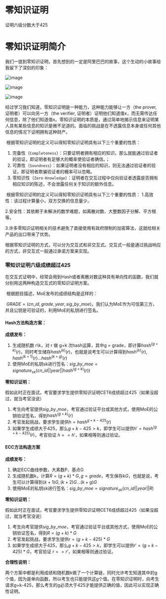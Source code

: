 # 零知识证明
证明六级分数大于425
# 零知识证明简介
我们一提到零知识证明，首先想到的一定是阿里巴巴的故事，这个生动的小故事给我留下了深刻的印象：


![image](https://user-images.githubusercontent.com/75195549/181715985-00638ed2-729b-4362-b1f7-1c80656d3214.png)




![image](https://user-images.githubusercontent.com/75195549/181716050-67dd6164-d26d-41a8-b9b1-156430db539a.png)





![image](https://user-images.githubusercontent.com/75195549/181716094-e007a488-7e6e-4d82-9088-83404d91b385.png)



经过学习我们知道，零知识证明是一种能力，这种能力能够让一方（the prover, 证明者）可以向另一方（the verifier, 证明者）证明他们知道值x，而无需传达任何信息，除了他们知道值x。零知识证明的本质是，通过简单地揭示信息来证明某人具有某些信息的知识是微不足道的。面临的挑战是在不透露信息本身或任何其他信息的情况下证明拥有这种财产。


​		根据零知识证明的定义可以得知零知识证明具有以下三个重要的性质：

1. 完备性（`Completeness`）：只要证明者拥有相应的知识，那么就能通过验证者的验证，即证明者有足够大的概率使验证者确信。；
2. 可靠性（`Soundness`）：如果证明者没有相应的知识，则无法通过验证者的验证，即证明者欺骗验证者的概率可以忽略。
3. 零知识性（`Zero-Knowledge`）：证明者在交互过程中仅向验证者透露是否拥有相应知识的陈述，不会泄露任何关于知识的额外信息。

​		根据零知识证明的定义可以得知零知识证明具有以下三个重要的性质：
1.高效性：该过程计算量小，双方交换的信息量少。

2.安全性：其依赖于未解决的数学难题，如离散对数、大整数因子分解、平方根等。

3.许多零知识证明相关的技术避免了直接使用有政府限制的加密算法，这就给相关产品的出口带来了优势。


​		根据零知识证明的方式，可以分为交互式和非交互式。交互式一般是通过挑战响应的方式，非交互式一般通过承诺方案来实现。



### 零知识证明六级成绩超过425

​		在交互式证明中，经常会用到Hash或者离散对数这种具有单向性的函数，我们就分别用这两种构造交互式的零知识证明方案。

​		根据题目描述，MoE发布的成绩结构是这样的：

​		$GRADE = (cn\_id,grade,year,sig\_by\_moe)$，我们认为MoE作为可信第三方，并且公钥是可验证的，利用MoE的私钥进行签名。



#### Hash方法构造方案：

**成绩发布：**

1. 生成随机数 r\k，对 r 做 g+k 次hash运算，其中g = grade，即计算$hash^{(g+k)}(r)$，同时考生储存$hash^{(k)}(r)$，也就是说考生可以计算得到$hash^{(k)}(r),hash^{(k+1)}(r)...hash^{(k+g)}(r)$
2. 使用MoE的私钥sk进行签名：$sig\_by\_moe = signature_{sk}(cn\_id||year||hash^{(g+k)}(r))$



**零知识证明：**

假如此时正在面试，考官要求学生提供零知识证明CET6成绩超过425（如果没超过，就当考官没说）

1. 考生向考官提供$sig\_by\_moe$，考官通过验证平台或其他方式，使用MoE的公钥验证签名，得到$hash^{(g+k)}(r)$
2. 考官发起挑战，要求学生提供$h=hash^{g+k-425}(r)$
3. 如果学生成绩大于425，那么$g+k-425>k$，即学生可以提供$h'=hash^{(g+k-425)}(r)$，考官验证 $h==h'$，如果相等则通过验证。



#### ECC方法构造方案

**成绩发布：**

1. 确定ECC曲线参数，大素数P、基点G
2. 生成随机数k，计算$R=(g+k)*G,g=grade$，考生保存$kG$，也就是说，考生可以计算得到$(k+1)G,(k+2)G...(k+g)G$
3. 使用MoE的私钥sk进行签名：$sig\_by\_moe = signature_{sk}(cn\_id||year||R)$



**零知识证明：**

假如此时正在面试，考官要求学生提供零知识证明CET6成绩超过425（如果没超过，就当考官没说）

1. 考生向考官提供$sig\_by\_moe$，考官通过验证平台或其他方式，使用MoE的公钥验证签名，得到$R=(g+k)*G$
2. 考官发起挑战，要求学生提供$r=(g+k-425)*G$
3. 如果学生成绩大于425，那么$g+k-425>k$，即学生可以提供$r'=(g+k-425)*G$，考官验证 $r==r'$，如果相等则通过验证。



**合理性说明：**

​		两个方案中都是利用成绩和随机数k做了一个计算链，同时允许考生知道其中的g个值，因为是单向函数，所以考生也只能提供这g个值。在零知识证明时，向考生请求g+k-425，那么考生的g必须大于425才能提供正确的值，因此可以实现正确性证明。
